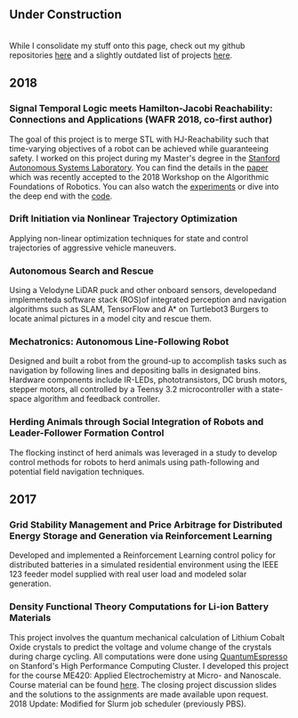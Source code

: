 ## Under Construction
[](https://openclipart.org/download/295167/just-bulldozer.svg)  
While I consolidate my stuff onto this page, check out my github repositories [here](https://github.com/qizhantam) and a slightly outdated list of projects [here](https://tamqizhan.wixsite.com/portfolio/).

## 2018
### Signal Temporal Logic meets Hamilton-Jacobi Reachability: Connections and Applications (WAFR 2018, co-first author)
The goal of this project is to merge STL with HJ-Reachability such that time-varying objectives of a robot can be achieved while guaranteeing safety. I worked on this project during my Master's degree in the [Stanford Autonomous Systems Laboratory](http://asl.stanford.edu/). You can find the details in the [paper](http://asl.stanford.edu/wp-content/papercite-data/pdf/Chen.Tam.Livingston.Pavone.WAFR18.pdf) which was recently accepted to the 2018 Workshop on the Algorithmic Foundations of Robotics. You can also watch the [experiments](https://www.youtube.com/watch?v=SI4bbBVkcgs&t=2s) or dive into the deep end with the [code](https://github.com/StanfordASL/stlhj).

### Drift Initiation via Nonlinear Trajectory Optimization
Applying non-linear optimization techniques for state and control trajectories of aggressive vehicle maneuvers.

### Autonomous Search and Rescue
Using a Velodyne LiDAR puck and other onboard sensors, developedand implementeda software stack (ROS)of integrated perception and navigation algorithms such as SLAM, TensorFlow and A* on Turtlebot3 Burgers to locate animal pictures in a model city and rescue them.

### Mechatronics: Autonomous Line-Following Robot
Designed and built a robot from the ground-up to accomplish tasks such as navigation by following lines and depositing balls in designated bins. Hardware components include IR-LEDs, phototransistors, DC brush motors, stepper motors, all controlled by a Teensy 3.2 microcontroller with a state-space algorithm and feedback controller.

### Herding Animals through Social Integration of Robots and Leader-Follower Formation Control
The flocking instinct of herd animals was leveraged in a study to develop control methods for robots to herd animals using path-following and potential field navigation techniques.

## 2017
### Grid Stability Management and Price Arbitrage for Distributed Energy Storage and Generation via Reinforcement Learning
Developed and implemented a Reinforcement Learning control policy for distributed batteries in a simulated residential environment using the IEEE 123 feeder model supplied with real user load and modeled solar generation.

### Density Functional Theory Computations for Li-ion Battery Materials
This project involves the quantum mechanical calculation of Lithium Cobalt Oxide crystals to predict the voltage and volume change of the crystals during charge cycling. All computations were done using [QuantumEspresso](https://www.quantum-espresso.org/) on Stanford's High Performance Computing Cluster. I developed this project for the course ME420: Applied Electrochemistry at Micro- and Nanoscale. Course material can be found [here](). The closing project discussion slides and the solutions to the assignments are made available upon request.  
2018 Update: Modified for Slurm job scheduler (previously PBS).
